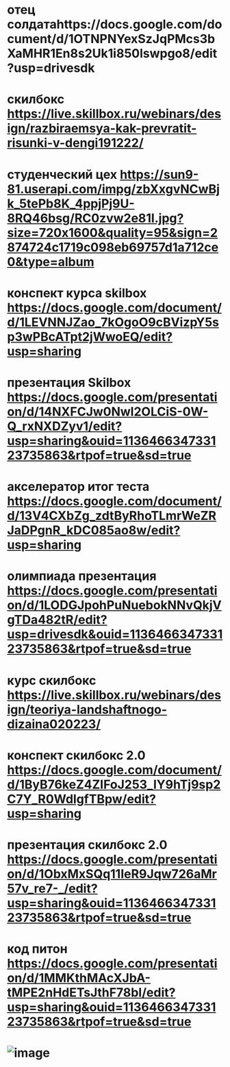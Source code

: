 # отец солдатаhttps://docs.google.com/document/d/1OTNPNYexSzJqPMcs3bXaMHR1En8s2Uk1i850lswpgo8/edit?usp=drivesdk
# скилбокс https://live.skillbox.ru/webinars/design/razbiraemsya-kak-prevratit-risunki-v-dengi191222/
# студенческий цех https://sun9-81.userapi.com/impg/zbXxgvNCwBjk_5tePb8K_4ppjPj9U-8RQ46bsg/RC0zvw2e81I.jpg?size=720x1600&quality=95&sign=2874724c1719c098eb69757d1a712ce0&type=album
# конспект курса skilbox https://docs.google.com/document/d/1LEVNNJZao_7kOgoO9cBVizpY5sp3wPBcATpt2jWwoEQ/edit?usp=sharing 
# презентация Skilbox https://docs.google.com/presentation/d/14NXFCJw0Nwl2OLCiS-0W-Q_rxNXDZyv1/edit?usp=sharing&ouid=113646634733123735863&rtpof=true&sd=true
# акселератор итог теста https://docs.google.com/document/d/13V4CXbZg_zdtByRhoTLmrWeZRJaDPgnR_kDC085ao8w/edit?usp=sharing
# олимпиада презентация https://docs.google.com/presentation/d/1LODGJpohPuNuebokNNvQkjVgTDa482tR/edit?usp=drivesdk&ouid=113646634733123735863&rtpof=true&sd=true
# курс скилбокс https://live.skillbox.ru/webinars/design/teoriya-landshaftnogo-dizaina020223/
# конспект скилбокс 2.0 https://docs.google.com/document/d/1ByB76keZ4ZIFoJ253_IY9hTj9sp2C7Y_R0WdlgfTBpw/edit?usp=sharing
# презентация скилбокс 2.0 https://docs.google.com/presentation/d/1ObxMxSQq11IeR9Jqw726aMr57v_re7-_/edit?usp=sharing&ouid=113646634733123735863&rtpof=true&sd=true
# код питон https://docs.google.com/presentation/d/1MMKthMAcXJbA-tMPE2nHdETsJthF78bI/edit?usp=sharing&ouid=113646634733123735863&rtpof=true&sd=true
# ![image](https://user-images.githubusercontent.com/113089694/225557569-f2f9036f-ea2d-4a6c-ad6c-accf458df4b8.png)
